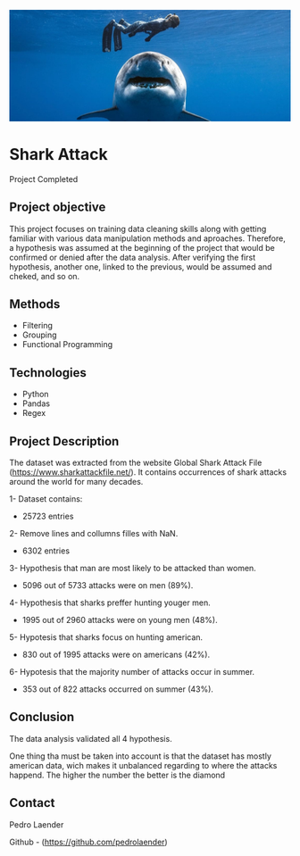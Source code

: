 ![image](https://github.com/pedrolaender/02.Ironhack_Shark_Attack/blob/main/images/shark%20attack%20rev1.jpg?raw=true)

# Shark Attack

  Project Completed
## Project objective

  This project focuses on training data cleaning skills along with getting familiar with various data manipulation methods and aproaches. Therefore, a hypothesis was assumed at the beginning of the project that would be confirmed or denied after the data analysis. After verifying the first hypothesis, another one, linked to the previous, would be assumed and cheked, and so on.
  
## Methods

  - Filtering
  - Grouping
  - Functional Programming
## Technologies 

  - Python
  - Pandas
  - Regex
## Project Description

  The dataset was extracted from the website Global Shark Attack File (https://www.sharkattackfile.net/). It contains occurrences of shark attacks around the world for many decades.

  1- Dataset contains:
  - 25723 entries

  2- Remove lines and collumns filles with NaN.
  - 6302 entries

  3- Hypothesis that man are most likely to be attacked than women.
  - 5096 out of 5733 attacks were on men (89%).

  4- Hypothesis that sharks preffer hunting youger men.
  - 1995 out of 2960 attacks were on young men (48%).

  5- Hypotesis that sharks focus on hunting american.
  - 830 out of 1995 attacks were on americans (42%).

  6- Hypotesis that the majority number of attacks occur in summer.
  - 353 out of 822 attacks occurred on summer (43%).
## Conclusion

  The data analysis validated all 4 hypothesis. 
  
  One thing tha must be taken into account is that the dataset has mostly american data, wich makes it unbalanced regarding to where the attacks happend. The higher the number the better is the diamond


## Contact

  Pedro Laender
  
  Github - (https://github.com/pedrolaender)